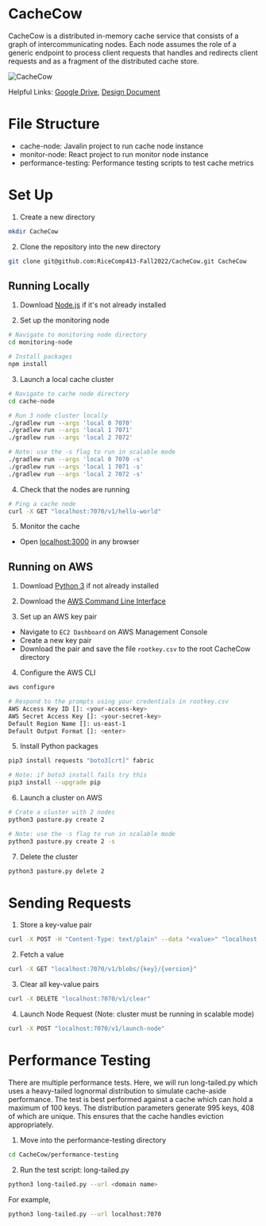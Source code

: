 # CacheCow

CacheCow is a distributed in-memory cache service that consists of a graph of intercommunicating nodes. Each node assumes the role of a generic endpoint to process client requests that handles and redirects client requests and as a fragment of the distributed cache store.


![CacheCow](https://github.com/RiceComp413-Fall2022/CacheCow/actions/workflows/ci.yml/badge.svg)

Helpful Links: [Google Drive](https://drive.google.com/drive/u/0/folders/14yXw_k74cJNPWMZYnpjWMDIvtp1FH8T9), [Design Document](https://docs.google.com/document/d/1lT3F6lsjmoETbyx3xtu-MgMmEzld4PASVc9IrKrWGbw/)

# File Structure

- cache-node: Javalin project to run cache node instance
- monitor-node: React project to run monitor node instance
- performance-testing: Performance testing scripts to test cache metrics

# Set Up

1. Create a new directory

```sh
mkdir CacheCow
```

2. Clone the repository into the new directory

```sh
git clone git@github.com:RiceComp413-Fall2022/CacheCow.git CacheCow
```

## Running Locally

1. Download [Node.js](https://nodejs.org/en/download/) if it's not already installed

2. Set up the monitoring node

```sh
# Navigate to monitoring node directory
cd monitoring-node

# Install packages
npm install
```

3. Launch a local cache cluster

```sh
# Navigate to cache node directory
cd cache-node

# Run 3 node cluster locally
./gradlew run --args 'local 0 7070'
./gradlew run --args 'local 1 7071'
./gradlew run --args 'local 2 7072'

# Note: use the -s flag to run in scalable mode
./gradlew run --args 'local 0 7070 -s'
./gradlew run --args 'local 1 7071 -s'
./gradlew run --args 'local 2 7072 -s'
```

4. Check that the nodes are running

```sh
# Ping a cache node
curl -X GET "localhost:7070/v1/hello-world"
```

5. Monitor the cache

- Open [localhost:3000](http://localhost:3000) in any browser

## Running on AWS

1. Download [Python 3](https://www.python.org/downloads/) if not already installed

2. Download the [AWS Command Line Interface](https://docs.aws.amazon.com/cli/latest/userguide/getting-started-install.html)

3. Set up an AWS key pair

- Navigate to `EC2 Dashboard` on AWS Management Console
- Create a new key pair
- Download the pair and save the file `rootkey.csv` to the root CacheCow directory

4. Configure the AWS CLI

```sh
aws configure

# Respond to the prompts using your credentials in rootkey.csv
AWS Access Key ID []: <your-access-key>
AWS Secret Access Key []: <your-secret-key>
Default Region Name []: us-east-1
Default Output Format []: <enter>
```

5. Install Python packages

```sh
pip3 install requests "boto3[crt]" fabric

# Note: if boto3 install fails try this
pip3 install --upgrade pip
```

6. Launch a cluster on AWS

```sh
# Crate a cluster with 2 nodes
python3 pasture.py create 2

# Note: use the -s flag to run in scalable mode
python3 pasture.py create 2 -s
```

7. Delete the cluster

```sh
python3 pasture.py delete 2
```

# Sending Requests

1. Store a key-value pair

```sh
curl -X POST -H "Content-Type: text/plain" --data "<value>" "localhost:7070/v1/blobs/{key}/{version}"
```

2. Fetch a value

```sh
curl -X GET "localhost:7070/v1/blobs/{key}/{version}"
```

3. Clear all key-value pairs

```sh
curl -X DELETE "localhost:7070/v1/clear"
```

4. Launch Node Request (Note: cluster must be running in scalable mode)

```sh
curl -X POST "localhost:7070/v1/launch-node"
```

# Performance Testing

There are multiple performance tests. Here, we will run long-tailed.py which uses a heavy-tailed lognormal distribution to simulate cache-aside performance. The test is best performed against a cache which can hold a maximum of 100 keys. The distribution parameters generate 995 keys, 408 of which are unique. This ensures that the cache handles eviction appropriately.

1. Move into the performance-testing directory

```sh
cd CacheCow/performance-testing
```

2. Run the test script: long-tailed.py

```sh
python3 long-tailed.py --url <domain name>
```

For example,

```sh
python3 long-tailed.py --url localhost:7070
```
